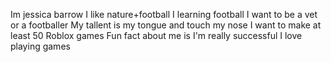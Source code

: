 Im jessica barrow 
I like nature+football
I learning football 
I want to be a vet or a footballer
My tallent is my tongue and touch my nose
I want to make at least 50 Roblox games
Fun fact about me is I'm really successful
I love playing games
